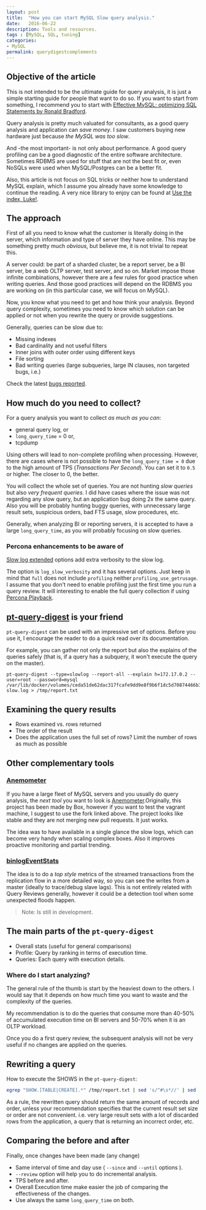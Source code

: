 ```yaml
---
layout: post
title:  "How you can start MySQL Slow query analysis."
date:   2016-06-22
description: Tools and resources.
tags : [MySQL, SQL, tuning]
categories:
- MySQL
permalink: querydigestcomplements
---
```


## Objective of the article

This is not intended to be the ultimate guide for query analysis, it is just a simple starting guide for people that want to do so. If you want to start from something, I recommend you to start with [Effective MySQL: optimizing SQL Statements by Ronald Bradford](https://www.amazon.es/Effective-MySQL-Optimizing-Statements-Oracle/dp/0071782796).

Query analysis is pretty much valuated for consultants, as a good query analysis and application can _save money_. I saw customers buying new hardware just because _the MySQL was too slow_.

And -the most important- is not only about performance. A good query profiling can be a good diagnostic of the entire software architecture. Sometimes RDBMS are used for stuff that are not the best fit or, even NoSQLs were used when MySQL/Postgres can be a better fit.

Also, this article is not focus on SQL tricks or neither how to understand MySQL
explain, which I assume you already have some knowledge to continue the reading. A
very nice library to enjoy can be found at [Use the index, Luke!](http://use-the-index-luke.com/).


## The approach

First of all you need to know what the customer is literally doing in the server, which information and type of server they have online. This may be something pretty much _obvious_, but believe me, it is not trivial to repeat this.

A server could: be part of a sharded cluster, be a report server, be a BI server, be a web OLTP server, test server, and so on. Market impose those infinite combinations, however there are a few rules for good practice when writing queries. And those good practices will depend on the RDBMS you are working on (in this particular case, we will focus on MySQL).

Now, you know what you need to get and how think your analysis. Beyond query complexity, sometimes you need to know which solution can be applied or not when you rewrite the query or provide suggestions.

Generally, queries can be slow due to:

- Missing indexes
- Bad cardinality and not useful filters
- Inner joins with outer order using different keys
- File sorting  
- Bad writing queries (large subqueries, large IN clauses, non targeted bugs, i.e.)

Check the latest [bugs reported](https://bugs.mysql.com/search.php?cmd=display&status=Active&severity=-5&search_for=query&os=0&bug_age=0&order_by=bug_type&direction=ASC&limit=10&mine=0&reorder_by=bug_type).

## How much do you need to collect?

For a query analysis you want to collect _as much as you can_:

- general query log, or
- `long_query_time` = 0 or,
- tcpdump

Using others will lead to non-complete profiling when processing. However, there are cases where is not possible to have the `long_query_time = 0` due to the high amount of TPS (_Transactions Per Second_). You can set it to `0.5` or higher. The closer to 0, the better.

You will collect the whole set of queries. You are not hunting _slow queries_ but also _very frequent queries_. I did have cases where the issue was not regarding any slow query, but an application bug doing 2x the same query. Also you will be probably hunting buggy queries, with unnecessary large result sets, suspicious orders, bad FTS usage, slow procedures, etc.

Generally, when analyzing BI or reporting servers, it is accepted to have a large `long_query_time`, as you will probably focusing on slow queries.

### Percona enhancements to be aware of

[Slow log extended](https://www.percona.com/doc/percona-server/5.7/diagnostics/slow_extended.html) options add extra verbosity to the slow log.

The option is `log_slow_verbosity` and it has several options. Just keep in mind that `full` does not include `profiling` neither `profiling_use_getrusage`. I assume that you don't need to enable profiling just the first time you run a query review. It will interesting to enable the full query collection if using [Percona Playback](https://www.percona.com/doc/percona-playback/index.html).

## [pt-query-digest](https://www.percona.com/doc/percona-toolkit/2.2/pt-query-digest.html#cmdoption-pt-query-digest--review) is your friend

`pt-query-digest` can be used with an impressive set of options. Before you use it, I encourage the reader to do a quick read over its documentation.

For example, you can gather not only the report but also the explains of the queries safely (that is, if a query has a subquery, it won't execute the query on the master).

```
pt-query-digest --type=slowlog --report-all --explain h=172.17.0.2 --user=root --password=mysql /var/lib/docker/volumes/ceda51de62dac317fcafe9dd9e8f9b6f1dc5d70874466b3faf7cdfbcbbc91154/_data/cb740be0743c-slow.log > /tmp/report.txt
```


## Examining the query results

- Rows examined vs. rows returned
- The order of the result
- Does the application uses the full set of rows? Limit the number of rows as much as possible



## Other complementary tools

### [Anemometer](https://github.com/box/Anemometer)

If you have a large fleet of MySQL servers and you usually do query analysis, the _next tool_ you want to look is [Anemometer](https://github.com/3manuek/Anemometer).Originally, this project has been made by Box, however if you want to test the vagrant machine, I suggest to use the fork linked above. The project looks like stable and they are not merging new pull requests. It just works.

The idea was to have available in a single glance the slow logs, which can become very handy when scaling complex boxes. Also it improves proactive monitoring and partial trending.


### [binlogEventStats](https://github.com/pythian/binlogEventStats)

The idea is to do a _top style_ metrics of the  streamed transactions from the replication flow in a more detailed way, so you can see the writes from a master (ideally to trace/debug slave lags). This is not entirely related with Query Reviews generally, however it could be a detection tool when some unexpected floods happen.

> Note: Is still in development.


## The main parts of the `pt-query-digest`

- Overall stats (useful for general comparisons)
- Profile: Query by ranking in terms of execution time.
- Queries: Each query with execution details.

### Where do I start analyzing?

The general rule of the thumb is start by the heaviest down to the others. I would
say that it depends on how much time you want to waste and the complexity of the queries.

My recommendation is to do the queries that consume more than 40-50% of accumulated execution time on BI servers
and 50-70% when it is an OLTP workload.

Once you do a first query review, the subsequent analysis will not be very useful if no
changes are applied on the queries.  


## Rewriting a query

How to execute the SHOWS in the `pt-query-digest`:

```bash
egrep "SHOW.[TABLE|CREATE].*" /tmp/report.txt | sed 's/^#\s*//' | sed 's/\\/\\\\/g' | sort | uniq | sed "s/'/\\\'/g" | xargs -i mysql --user=mysql --password=SHADOW -e {} > /tmp/SHOW.txt
```

As a rule, the rewritten query should return the same amount of records and order, unless
your recommendation specifies that the current result set size or order are not
convenient. i.e. very large result sets with a lot of discarded rows from the application,
a query that is returning an incorrect order, etc.


## Comparing the before and after

Finally, once changes have been made (any change)

- Same interval of time and day use ( `--since` and `--until` options ).
- `--review` option will help you to do incremental analysis.
- TPS before and after.
- Overall Execution time make easier the job of comparing the effectiveness of the changes.
- Use always the same `long_query_time` on both.

